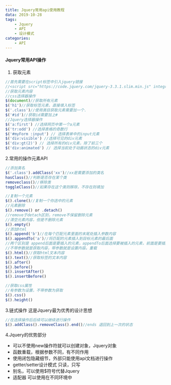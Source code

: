 ```yaml
---
title: Jquery常用api使用教程
data: 2019-10-28
tags: 
    - Jquery 
    - API 
    - 设计模式
categories: 
    - API
---
```


#### Jquery常用API操作

1. 获取元素

```javascript
//首先需要在script标签中引入jquery链接
//<script src="https://code.jquery.com/jquery-3.3.1.slim.min.js" integrity="sha384-q8i/X+965DzO0rT7abK41JStQIAqVgRVzpbzo5smXKp4YfRvH+8abtTE1Pi6jizo" crossorigin="anonymous"></script>
//获取元素内容
//css选择器操作
$(document)//获取所有元素
$('h1')//获取标签元素，直接填入标签
$('.class')//使用类目获取元素需要加一个.
$('#id')//获取id需要加上#
//Jquery选择器操作
$('a:first') //选择网页中第一个a元素
$('tr:odd') //选择表格的奇数行
$('#myForm :input') // 选择表单中的input元素
$('div:visible') //选择可见的div元素
$('div:gt(2)') // 选择所有的div元素，除了前三个
$('div:animated') // 选择当前处于动画状态的div元素
```

2.常用的操作元素API

 ``` javascript
//添加类名
$('.class').addClass('xx')//xx是需要添加的类名
hasClass()//判断是否存在某个类
removeclass()//移除类
toggleClass()//如果存在这个类则移除，不存在则填加

//复制一个元素
$().clone()//复制一个你选中的元素
//元素删除
$().remove() or .detach()
//remove于detach区别，remove不保留删除元素
//清空元素内容，但是不删除元素
$().empty()
//添加html
$().append('b')//在每个匹配元素里面的末尾处插入参数内容
$().appendTo('a')//将匹配的元素插入到目标元素的最后面
//两个区别是 append后面是要插入的元素，appendTo后面选择要被插入的元素，前面是要插入的元素
//不带参数就是获取内容，带参数就是设置内容。重载
$().html()//获取html文本内容  
$().text()//获取标签的文本内容
$().after()
$().before()
$().insertAfter()
$().insertBefore()

//获取css属性
//有参数为设置，不带参数为获取
$().css()
$().height()
 ```

3.链式操作
这是Jquery最为优秀的设计思想

```javascript
//在选择操作后后续可以继续进行操作
$().addClass().removeClass().end()//ends 退回到上一次的状态
```

4.Jquery的优势部分

* 可以不使用new操作符就可以创建对象，Jquery对象
* 函数重载，根据参数不同，有不同作用
* 使用闭包隐藏细节，外部只能使用api文档进行操作
* getter/setter设计模式 只读，只写
* 别名，可以使用$符号代替Jquery
* 适配器 可以使用在不同环境中
